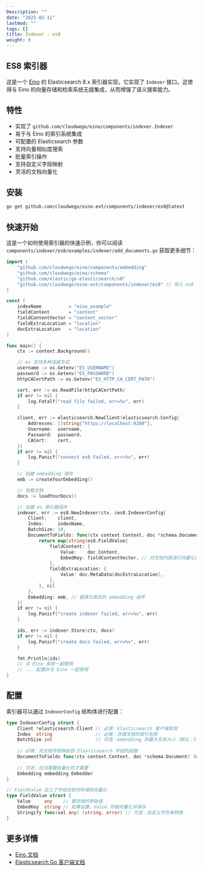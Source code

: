 ```yaml
---
Description: ""
date: "2025-02-11"
lastmod: ""
tags: []
title: Indexer - es8
weight: 0
---
```


## ES8 索引器

这是一个 [Eino](https://github.com/cloudwego/eino) 的 Elasticsearch 8.x 索引器实现，它实现了 `Indexer` 接口。这使得与 Eino 的向量存储和检索系统无缝集成，从而增强了语义搜索能力。

## 特性

  - 实现了 `github.com/cloudwego/eino/components/indexer.Indexer`
  - 易于与 Eino 的索引系统集成
  - 可配置的 Elasticsearch 参数
  - 支持向量相似度搜索
  - 批量索引操作
  - 支持自定义字段映射
  - 灵活的文档向量化

## 安装

```bash
go get github.com/cloudwego/eino-ext/components/indexer/es8@latest
```

## 快速开始

这是一个如何使用索引器的快速示例，你可以阅读 `components/indexer/es8/examples/indexer/add_documents.go` 获取更多细节：

```go
import (
	"github.com/cloudwego/eino/components/embedding"
	"github.com/cloudwego/eino/schema"
	"github.com/elastic/go-elasticsearch/v8"
	"github.com/cloudwego/eino-ext/components/indexer/es8" // 导入 es8 索引器
)

const (
	indexName          = "eino_example"
	fieldContent       = "content"
	fieldContentVector = "content_vector"
	fieldExtraLocation = "location"
	docExtraLocation   = "location"
)

func main() {
	ctx := context.Background()

	// es 支持多种连接方式
	username := os.Getenv("ES_USERNAME")
	password := os.Getenv("ES_PASSWORD")
	httpCACertPath := os.Getenv("ES_HTTP_CA_CERT_PATH")

	cert, err := os.ReadFile(httpCACertPath)
	if err != nil {
		log.Fatalf("read file failed, err=%v", err)
	}

	client, err := elasticsearch.NewClient(elasticsearch.Config{
		Addresses: []string{"https://localhost:9200"},
		Username:  username,
		Password:  password,
		CACert:    cert,
	})
	if err != nil {
		log.Panicf("connect es8 failed, err=%v", err)
	}

	// 创建 embedding 组件
	emb := createYourEmbedding()

	// 加载文档
	docs := loadYourDocs()

	// 创建 es 索引器组件
	indexer, err := es8.NewIndexer(ctx, &es8.IndexerConfig{
		Client:    client,
		Index:     indexName,
		BatchSize: 10,
		DocumentToFields: func(ctx context.Context, doc *schema.Document) (field2Value map[string]es8.FieldValue, err error) {
			return map[string]es8.FieldValue{
				fieldContent: {
					Value:    doc.Content,
					EmbedKey: fieldContentVector, // 对文档内容进行向量化并保存向量到 "content_vector" 字段
				},
				fieldExtraLocation: {
					Value: doc.MetaData[docExtraLocation],
				},
			}, nil
		},
		Embedding: emb, // 替换为真实的 embedding 组件
	})
	if err != nil {
		log.Panicf("create indexer failed, err=%v", err)
	}

	ids, err := indexer.Store(ctx, docs)
	if err != nil {
		log.Panicf("create docs failed, err=%v", err)
	}

	fmt.Println(ids)
	// 与 Eino 系统一起使用
	// ... 配置并与 Eino 一起使用
}
```

## 配置

索引器可以通过 `IndexerConfig` 结构体进行配置：

```go
type IndexerConfig struct {
	Client *elasticsearch.Client // 必填：Elasticsearch 客户端实例
	Index  string                // 必填：存储文档的索引名称
	BatchSize int                // 可选：embedding 的最大文本大小（默认：5）
	
	// 必填：将文档字段映射到 Elasticsearch 字段的函数
	DocumentToFields func(ctx context.Context, doc *schema.Document) (map[string]FieldValue, error)
	
	// 可选：仅当需要向量化时才需要
	Embedding embedding.Embedder
}

// FieldValue 定义了字段应如何存储和向量化
type FieldValue struct {
	Value     any    // 要存储的原始值
	EmbedKey  string // 如果设置，Value 将被向量化并保存
	Stringify func(val any) (string, error) // 可选：自定义字符串转换
}
```

## 更多详情

  - [Eino 文档](https://github.com/cloudwego/eino)
  - [Elasticsearch Go 客户端文档](https://github.com/elastic/go-elasticsearch)
